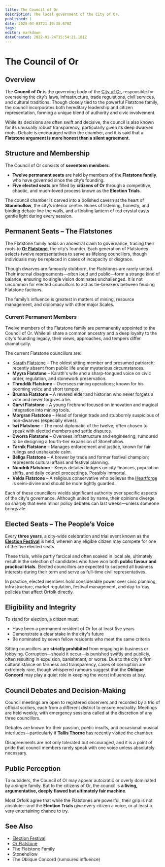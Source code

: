 ```yaml
---
title: The Council of Or
description: The local government of the City of Or.
published: 1
date: 2025-04-03T21:10:38.678Z
tags: 
editor: markdown
dateCreated: 2022-01-24T15:54:21.181Z
---
```


# The Council of Or

## Overview
The **Council of Or** is the governing body of the [City of Or](/location/settlement/city/city-of-or.md), responsible for overseeing the city's laws, infrastructure, trade regulations, civil services, and cultural traditions. Though closely tied to the powerful Flatstone family, the council incorporates both hereditary leadership and citizen representation, forming a unique blend of authority and civic involvement.

While its decisions are often swift and decisive, the council is also known for its unusually robust transparency, particularly given its deep dwarven roots. Debate is encouraged within the chamber, and it is said that a **Flatstone argument is more honest than a silent agreement**.

## Structure and Membership
The Council of Or consists of **seventeen members**:
- **Twelve permanent seats** are held by members of the **Flatstone family**, who have governed since the city’s founding.
- **Five elected seats** are filled by **citizens of Or** through a competitive, chaotic, and much-loved process known as the **Election Trials**.

The council chamber is carved into a polished cavern at the heart of **Stonehollow**, the city’s interior centre. Runes of listening, honesty, and binding debate line the walls, and a floating lantern of red crystal casts gentle light during every session.

## Permanent Seats – The Flatstones
The Flatstone family holds an ancestral claim to governance, tracing their roots to **[Or Flatstone](/location/settlement/city/city-of-or/local/or-flatstone.md)**, the city’s founder. Each generation of Flatstones selects twelve representatives to serve as lifelong councillors, though individuals may be replaced in cases of incapacity or disgrace.

Though dwarves are famously stubborn, the Flatstones are rarely united. Their internal disagreements—often loud and public—form a strange kind of balance, ensuring no single vision dominates unchallenged. It is not uncommon for elected councillors to act as tie-breakers between feuding Flatstone factions.

The family’s influence is greatest in matters of mining, resource management, and diplomacy with other major Scales.

### Current Permanent Members

Twelve members of the Flatstone family are permanently appointed to the Council of Or. While all share a common ancestry and a deep loyalty to the city's founding legacy, their views, approaches, and tempers differ dramatically.

The current Flatstone councillors are:

- [Karath Flatstone](/location/settlement/city/city-of-or/local/karath-flatstone.md) – The oldest sitting member and presumed patriarch; recently absent from public life under mysterious circumstances.
- **Myyra Flatstone** – Karath's wife and a sharp-tongued voice on civic order, regulation, and stonework preservation.
- **Throddik Flatstone** – Oversees mining operations; known for his booming voice and short temper.
- **Brunna Flatstone** – A revered elder and historian who never forgets a vote and never forgives a lie.
- **Garvi Flatstone** – A young firebrand focused on innovation and magical integration into mining tools.
- **Morgran Flatstone** – Head of foreign trade and stubbornly suspicious of non-dwarves (especially elves).
- **Isri Flatstone** – The most diplomatic of the twelve, often chosen to speak with elected members and settle disputes.
- **Dworra Flatstone** – Oversees infrastructure and engineering; rumoured to be designing a fourth-tier expansion of Stonehollow.
- **Tarnik Flatstone** – Manages enforcement and justice, known for fair rulings and unshakable calm.
- **Bellga Flatstone** – A brewer by trade and former festival champion; represents cultural affairs and festival planning.
- **Nundrik Flatstone** – Keeps detailed ledgers on city finances, population shifts, and daily council proceedings. Possibly immortal.
- **Velda Flatstone** – A religious conservative who believes the [Heartforge](/location/settlement/city/city-of-or/heartforge.md) is semi-divine and should be more tightly guarded.

Each of these councillors wields significant authority over specific aspects of the city's governance. Although united by name, their opinions diverge so sharply that even minor policy debates can last weeks—unless someone brings ale.

## Elected Seats – The People’s Voice
Every **three years**, a city-wide celebration and trial event known as the **[Election Festival](/location/settlement/city/city-of-or/election-festival.md)** is held, wherein any eligible citizen may compete for one of the five elected seats.

These trials, while partly farcical and often soaked in local ale, ultimately result in the selection of candidates who have won both **public favour and practical trials**. Elected councillors are expected to suspend all business interests during their term and serve as full-time civil representatives.

In practice, elected members hold considerable power over civic planning, infrastructure, market regulation, festival management, and day-to-day policies that affect Orfolk directly.

## Eligibility and Integrity
To stand for election, a citizen must:
- Have been a permanent resident of Or for at least five years
- Demonstrate a clear stake in the city's future
- Be nominated by seven fellow residents who meet the same criteria

Sitting councillors are **strictly prohibited** from engaging in business or lobbying. Corruption—should it occur—is punished swiftly and publicly, often resulting in expulsion, banishment, or worse. Due to the city's firm cultural stance on fairness and transparency, cases of corruption are extremely rare, though whispered rumours suggest that the **Oblique Concord** may play a quiet role in keeping the worst influences at bay.

## Council Debates and Decision-Making
Council meetings are open to registered observers and recorded by a trio of official scribes, each from a different district to ensure neutrality. Meetings are held weekly, with emergency sessions called at the discretion of any three councillors.

Debates are known for their passion, poetic insults, and occasional musical interludes—particularly if **[Tallis Thorne](/location/settlement/city/city-of-or/local/tallis-thorne.md)** has recently visited the chamber.

Disagreements are not only tolerated but encouraged, and it is a point of pride that council members rarely speak with one voice unless absolutely necessary.

## Public Perception
To outsiders, the Council of Or may appear autocratic or overly dominated by a single family. But to the citizens of Or, the council is **a living, argumentative, deeply flawed but ultimately fair machine**.

Most Orfolk agree that while the Flatstones are powerful, their grip is not absolute—and the **Election Trials** give every citizen a voice, or at least a very entertaining chance to try.

## See Also
- [Election Festival](/location/settlement/city/city-of-or/election-festival.md)
- [Or Flatstone](/location/settlement/city/city-of-or/local/or-flatstone.md)
- The Flatstone Family
- Stonehollow
- The Oblique Concord (rumoured influence)
